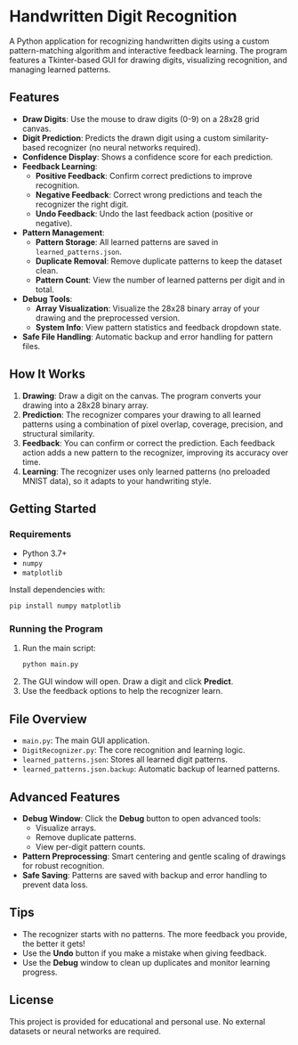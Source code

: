 # Handwritten Digit Recognition

A Python application for recognizing handwritten digits using a custom pattern-matching algorithm and interactive feedback learning. The program features a Tkinter-based GUI for drawing digits, visualizing recognition, and managing learned patterns.

## Features

- **Draw Digits**: Use the mouse to draw digits (0-9) on a 28x28 grid canvas.
- **Digit Prediction**: Predicts the drawn digit using a custom similarity-based recognizer (no neural networks required).
- **Confidence Display**: Shows a confidence score for each prediction.
- **Feedback Learning**:
  - **Positive Feedback**: Confirm correct predictions to improve recognition.
  - **Negative Feedback**: Correct wrong predictions and teach the recognizer the right digit.
  - **Undo Feedback**: Undo the last feedback action (positive or negative).
- **Pattern Management**:
  - **Pattern Storage**: All learned patterns are saved in `learned_patterns.json`.
  - **Duplicate Removal**: Remove duplicate patterns to keep the dataset clean.
  - **Pattern Count**: View the number of learned patterns per digit and in total.
- **Debug Tools**:
  - **Array Visualization**: Visualize the 28x28 binary array of your drawing and the preprocessed version.
  - **System Info**: View pattern statistics and feedback dropdown state.
- **Safe File Handling**: Automatic backup and error handling for pattern files.

## How It Works

1. **Drawing**: Draw a digit on the canvas. The program converts your drawing into a 28x28 binary array.
2. **Prediction**: The recognizer compares your drawing to all learned patterns using a combination of pixel overlap, coverage, precision, and structural similarity.
3. **Feedback**: You can confirm or correct the prediction. Each feedback action adds a new pattern to the recognizer, improving its accuracy over time.
4. **Learning**: The recognizer uses only learned patterns (no preloaded MNIST data), so it adapts to your handwriting style.

## Getting Started

### Requirements
- Python 3.7+
- `numpy`
- `matplotlib`

Install dependencies with:
```bash
pip install numpy matplotlib
```

### Running the Program

1. Run the main script:
   ```bash
   python main.py
   ```
2. The GUI window will open. Draw a digit and click **Predict**.
3. Use the feedback options to help the recognizer learn.

## File Overview

- `main.py`: The main GUI application.
- `DigitRecognizer.py`: The core recognition and learning logic.
- `learned_patterns.json`: Stores all learned digit patterns.
- `learned_patterns.json.backup`: Automatic backup of learned patterns.

## Advanced Features

- **Debug Window**: Click the **Debug** button to open advanced tools:
  - Visualize arrays.
  - Remove duplicate patterns.
  - View per-digit pattern counts.
- **Pattern Preprocessing**: Smart centering and gentle scaling of drawings for robust recognition.
- **Safe Saving**: Patterns are saved with backup and error handling to prevent data loss.

## Tips

- The recognizer starts with no patterns. The more feedback you provide, the better it gets!
- Use the **Undo** button if you make a mistake when giving feedback.
- Use the **Debug** window to clean up duplicates and monitor learning progress.

## License

This project is provided for educational and personal use. No external datasets or neural networks are required.

